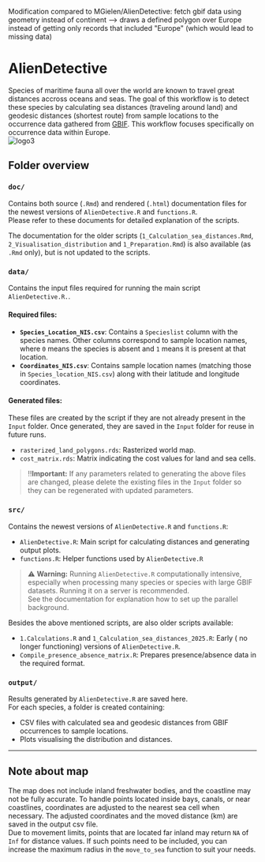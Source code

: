Modification compared to MGielen/AlienDetective: 
fetch gbif data using geometry instead of continent --> draws a defined polygon over Europe instead of getting only records that included "Europe" (which would lead to missing data)

# AlienDetective  
Species of maritime fauna all over the world are known to travel great distances accross oceans and seas. The goal of this workflow is to detect these species by calculating sea distances (traveling around land) and geodesic distances (shortest route) from sample locations to the occurrence data gathered from [GBIF](https://www.gbif.org/). This workflow focuses specifically on occurrence data within Europe.  
![logo3](https://github.com/IrisVP/AlienDetective/assets/151626670/21dd7508-bd81-448a-a096-db07bace2515)  

## Folder overview  

### `doc/`  

Contains both source (`.Rmd`) and rendered (`.html`) documentation files for the newest versions of `AlienDetective.R` and `functions.R`.  
Please refer to these documents for detailed explanation of the scripts.  

The documentation for the older scripts (`1_Calculation_sea_distances.Rmd`, `2_Visualisation_distribution` and `1_Preparation.Rmd`) is also available (as `.Rmd` only), but is not updated to the scripts.  

### `data/`  

Contains the input files required for running the main script `AlienDetective.R.`.  

#### Required files:  
- **`Species_Location_NIS.csv`**: Contains a `Specieslist` column with the species names. Other columns correspond to sample location names, where `0` means the species is absent and `1` means it is present at that location.  
- **`Coordinates_NIS.csv`**: Contains sample location names (matching those in `Species_location_NIS.csv`) along with their latitude and longitude coordinates.   

#### Generated files:  
These files are created by the script if they are not already present in the `Input` folder. Once generated, they are saved in the `Input` folder for reuse in future runs.  
- `rasterized_land_polygons.rds`: Rasterized world map.  
- `cost_matrix.rds`: Matrix indicating the cost values for land and sea cells.  

>‼️**Important:** If any parameters related to generating the above files are changed, please delete the existing files in the `Input` folder so they can be regenerated with updated parameters.  

### `src/`  

Contains the newest versions of `AlienDetective.R` and `functions.R`:  

- `AlienDetective.R`: Main script for calculating distances and generating output plots.  
- `functions.R`: Helper functions used by `AlienDetective.R`  

>⚠️ **Warning:** Running `AlienDetective.R` computationally intensive, especially when processing many species or species with large GBIF datasets. Running it on a server is recommended.  
See the documentation for explanation how to set up the parallel background.

Besides the above mentioned scripts, are also older scripts available:  

- `1.Calculations.R` and `1_Calculation_sea_distances_2025.R`: Early ( no longer functioning) versions of `AlienDetective.R`.  
- `Compile_presence_absence_matrix.R`: Prepares presence/absence data in the required format.    

### `output/`  

Results generated by `AlienDetective.R` are saved here.  
For each species, a folder is created containing:  

- CSV files with calculated sea and geodesic distances from GBIF occurrences to sample locations.  
- Plots visualising the distribution and distances.  

---  

## Note about map  
The map does not include inland freshwater bodies, and the coastline may not be fully accurate. To handle points located inside bays, canals, or near coastlines, coordinates are adjusted to the nearest sea cell when necessary. The adjusted coordinates and the moved distance (km) are saved in the output csv file.  
Due to movement limits, points that are located far inland may return `NA` of `Inf` for distance values. If such points need to be included, you can increase the maximum radius in the `move_to_sea` function to suit your needs.  
